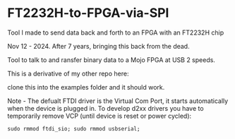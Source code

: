 # FT2232H-to-FPGA-via-SPI
Tool I made to send data back and forth to an FPGA with an FT2232H chip

Nov 12 - 2024. After 7 years, bringing this back from the dead.

Tool to talk to and ransfer binary data to a Mojo FPGA at USB 2 speeds. 


This is a derivative of my other repo here: 

clone this into the examples folder and it should work. 


Note - The defualt FTDI driver is the Virtual Com Port, it starts automatically when the device is plugged in. To develop d2xx drivers you have to temporarily remove VCP (until device is reset or power cycled): 

    sudo rmmod ftdi_sio; sudo rmmod usbserial;

    